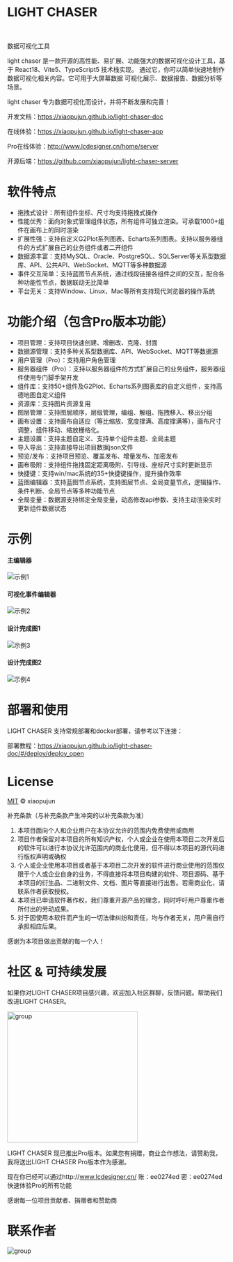 # LIGHT CHASER

<p>
    <img alt="" src="https://img.shields.io/badge/version-v1.5.0-blue">
    <img alt="" src="https://img.shields.io/badge/license-MIT-08CE5D?logoColor=08CE5D">
    <img alt="" src="https://img.shields.io/badge/TypeScript-blue">
    <img alt="" src="https://img.shields.io/badge/React-61daeb?logoColor=08CE5D">
    <img alt="" src="https://img.shields.io/badge/Vite-purple">
    <img alt="" src="https://img.shields.io/badge/Mobx-FFEB0B">
</p>

<p>数据可视化工具</p>

light chaser 是一款开源的高性能、易扩展、功能强大的数据可视化设计工具，基于 React18、Vite5、TypeScript5 技术栈实现。
通过它，你可以简单快速地制作数据可视化相关内容。它可用于大屏幕数据 可视化展示、数据报告、数据分析等场景。

light chaser 专为数据可视化而设计，并将不断发展和完善！

开发文档：https://xiaopujun.github.io/light-chaser-doc

在线体验：https://xiaopujun.github.io/light-chaser-app

Pro在线体验：http://www.lcdesigner.cn/home/server

开源后端：https://github.com/xiaopujun/light-chaser-server

# 软件特点

- 拖拽式设计：所有组件坐标、尺寸均支持拖拽式操作
- 性能优秀：面向对象式管理组件状态，所有组件可独立渲染。可承载1000+组件在画布上的同时渲染
- 扩展性强：支持自定义G2Plot系列图表、Echarts系列图表。支持以服务器组件的方式扩展自己的业务组件或者二开组件
- 数据源丰富：支持MySQL、Oracle、PostgreSQL、SQLServer等关系型数据库、API、公共API、WebSocket、MQTT等多种数据源
- 事件交互简单：支持蓝图节点系统，通过线段链接各组件之间的交互，配合各种功能性节点，数据联动无比简单
- 平台无关：支持Window、Linux、Mac等所有支持现代浏览器的操作系统

# 功能介绍（包含Pro版本功能）

- 项目管理：支持项目快速创建、增删改、克隆、封面
- 数据源管理：支持多种关系型数据库、API、WebSocket、MQTT等数据源
- 用户管理（Pro）：支持用户角色管理
- 服务器组件（Pro）：支持以服务器组件的方式扩展自己的业务组件，服务器组件使用专门脚手架开发
- 组件库：支持50+组件及G2Plot、Echarts系列图表库的自定义组件，支持高德地图自定义组件
- 资源库：支持图片资源复用
- 图层管理：支持图层顺序，层级管理，编组、解组、拖拽移入、移出分组
- 画布设置：支持画布自适应（等比缩放、宽度撑满、高度撑满等），画布尺寸调整，组件移动、缩放栅格化。
- 主题设置：支持主题自定义、支持单个组件主题、全局主题
- 导入导出：支持直接导出项目数据json文件
- 预览/发布：支持项目预览、覆盖发布、增量发布、加密发布
- 画布吸附：支持组件拖拽固定距离吸附、引导线、座标尺寸实时更新显示
- 快捷键：支持win/mac系统的35+快捷键操作，提升操作效率
- 蓝图编辑器：支持蓝图节点系统，支持图层节点、全局变量节点，逻辑操作、条件判断、全局节点等多种功能节点
- 全局变量：数据源支持绑定全局变量，动态修改api参数、支持主动渲染实时更新组件数据状态

# 示例

#### 主编辑器

![示例1](https://s2.loli.net/2024/09/21/U2Ni3pfaE1rJVAM.png)

#### 可视化事件编辑器

![示例2](https://s2.loli.net/2024/09/26/pitkUF2GogRYnxO.jpg)

#### 设计完成图1

![示例3](https://i.072333.xyz/file/802e2d2b4d95fa32fae48.png)

#### 设计完成图2

![示例4](https://i.072333.xyz/file/51819086932cb1b559a15.png)

# 部署和使用

LIGHT CHASER 支持常规部署和docker部署，请参考以下连接：

部署教程：https://xiaopujun.github.io/light-chaser-doc/#/deploy/deploy_open

# License

[MIT](LICENSE) © xiaopujun

补充条款（与补充条款产生冲突的以补充条款为准）

1. 本项目面向个人和企业用户在本协议允许的范围内免费使用或商用
2. 项目作者保留对本项目的所有知识产权，个人或企业在使用本项目二次开发后的软件可以进行本协议允许范围内的商业化使用，但不得以本项目的源代码进行版权声明或确权
3. 个人或企业使用本项目或者基于本项目二次开发的软件进行商业使用的范围仅限于个人或企业自身的业务，不得直接将本项目构建的软件、项目源码、基于本项目的衍生品、二进制文件、文档、图片等直接进行出售。若需商业化，请联系作者获取授权。
4. 本项目已申请软件著作权，我们尊重开源产品的理念，同时呼吁用户尊重作者所付出的劳动成果。 
5. 对于因使用本软件而产生的一切法律纠纷和责任，均与作者无关，用户需自行承担相应后果。

感谢为本项目做出贡献的每一个人！

# 社区 & 可持续发展

如果你对LIGHT CHASER项目感兴趣，欢迎加入社区群聊，反馈问题。帮助我们改进LIGHT CHASER。

<div style="display: flex">
    <img style="width: 300px" alt="group" src="https://s2.loli.net/2025/05/21/EVZu6UwYRshidGf.jpg">
</div>

LIGHT CHASER 现已推出Pro版本。如果您有捐赠，商业合作想法，请赞助我，我将送出LIGHT CHASER Pro版本作为感谢。

现在你已经可以通过http://www.lcdesigner.cn/   账：ee0274ed 密：ee0274ed 快速体验Pro的所有功能

感谢每一位项目贡献者、捐赠者和赞助商

# 联系作者

<div style="display: flex">
    <div  style="width: 50%"><img alt="group" src="https://i.072333.xyz/file/110e9602ef12a7d93bff0.jpg"></div>
</div>

